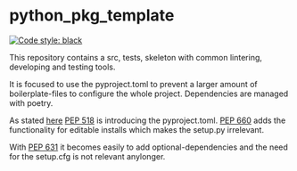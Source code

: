 # python_pkg_template
[![Code style: black](https://img.shields.io/badge/code%20style-black-000000.svg)](https://github.com/psf/black)

This repository contains a src, tests, skeleton with common lintering, developing and testing tools.  

It is focused to use the pyproject.toml to prevent a larger amount of boilerplate-files to configure the whole project. Dependencies are managed with poetry.

As stated [here](https://stackoverflow.com/questions/62983756/what-is-pyproject-toml-file-for) [PEP 518](https://peps.python.org/pep-0518/#rationale) is introducing the pyproject.toml. [PEP 660](https://peps.python.org/pep-0660/) adds the functionality for editable installs which makes the setup.py irrelevant. 

With [PEP 631](https://peps.python.org/pep-0631/) it becomes easily to add optional-dependencies and the need for the setup.cfg is not relevant anylonger. 


